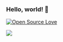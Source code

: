 ### Hello, world! 👋

[![Open Source Love](https://badges.frapsoft.com/os/v3/open-source.svg?v=103)](https://github.com/ellerbrock/open-source-badges/)

![](https://komarev.com/ghpvc/?username=iddqd)
<!--
**ivaniddqd/ivaniddqd** is a ✨ _special_ ✨ repository because its `README.md` (this file) appears on your GitHub profile.

Here are some ideas to get you started:

- 🔭 I’m currently working on ...
- 🌱 I’m currently learning ...
- 👯 I’m looking to collaborate on ...
- 🤔 I’m looking for help with ...
- 💬 Ask me about ...
- 📫 How to reach me: ...
- 😄 Pronouns: ...
- ⚡ Fun fact: ...
-->
